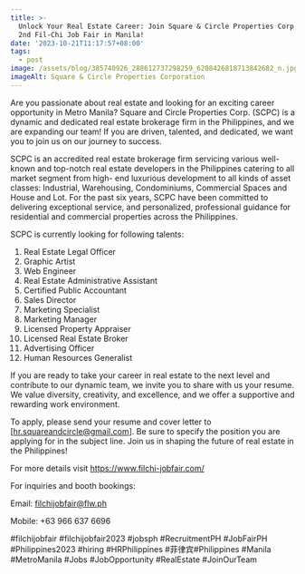 ```yaml
---
title: >-
  Unlock Your Real Estate Career: Join Square & Circle Properties Corp. at the
  2nd Fil-Chi Job Fair in Manila!
date: '2023-10-21T11:17:57+08:00'
tags:
  - post
image: /assets/blog/385740926_288612737298259_6208426818713842682_n.jpg
imageAlt: Square & Circle Properties Corporation
---
```

Are you passionate about real estate and looking for an exciting career opportunity in Metro Manila? Square and Circle Properties Corp. (SCPC) is a dynamic and dedicated real estate brokerage firm in the Philippines, and we are expanding our team! If you are driven, talented, and dedicated, we want you to join us on our journey to success.

SCPC is an accredited real estate brokerage firm servicing various well- known and top-notch real estate developers in the Philippines catering to all market segment from high- end luxurious development to all kinds of asset classes: Industrial, Warehousing, Condominiums, Commercial Spaces and House and Lot. For the past six years, SCPC have been committed to delivering exceptional service, and personalized, professional guidance for residential and commercial properties across the Philippines.

SCPC is currently looking for following talents:

1. Real Estate Legal Officer
2. Graphic Artist
3. Web Engineer
4. Real Estate Administrative Assistant
5. Certified Public Accountant
6. Sales Director
7. Marketing Specialist
8. Marketing Manager
9. Licensed Property Appraiser
10. Licensed Real Estate Broker
11. Advertising Officer
12. Human Resources Generalist

If you are ready to take your career in real estate to the next level and contribute to our dynamic team, we invite you to share with us your resume. We value diversity, creativity, and excellence, and we offer a supportive and rewarding work environment.

To apply, please send your resume and cover letter to \[hr.squareandcircle@gmail.com]. Be sure to specify the position you are applying for in the subject line. Join us in shaping the future of real estate in the Philippines!

For more details visit https://www.filchi-jobfair.com/

For inquiries and booth bookings:

Email: filchijobfair@flw.ph

Mobile: +63 966 637 6696

\#filchijobfair #filchijobfair2023 #jobsph #RecruitmentPH #JobFairPH #Philippines2023 #hiring #HRPhilippines #菲律宾#Philippines #Manila #MetroManila #Jobs #JobOpportunity #RealEstate #JoinOurTeam

